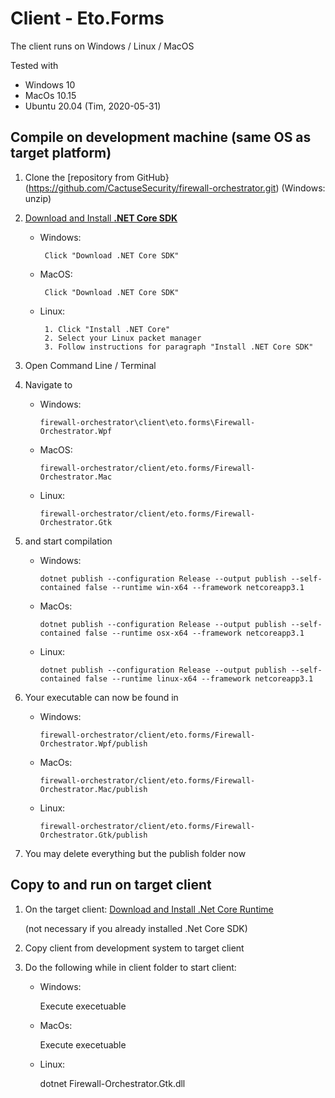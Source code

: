 # Client - Eto.Forms
The client runs on Windows / Linux / MacOS

Tested with 
  - Windows 10
  - MacOs 10.15
  - Ubuntu 20.04 (Tim, 2020-05-31)

## Compile on development machine (same OS as target platform)
1) Clone the [repository from GitHub}(https://github.com/CactuseSecurity/firewall-orchestrator.git) (Windows: unzip)

2) [Download and Install **.NET Core SDK**](https://dotnet.microsoft.com/download)
   - Windows:
          
          Click "Download .NET Core SDK"
   
   - MacOS:
          
          Click "Download .NET Core SDK"
          
   - Linux:
          
          1. Click "Install .NET Core"  
          2. Select your Linux packet manager
          3. Follow instructions for paragraph "Install .NET Core SDK"

3) Open Command Line / Terminal 

4) Navigate to 
   - Windows: 
   
         firewall-orchestrator\client\eto.forms\Firewall-Orchestrator.Wpf
   - MacOS:
   
         firewall-orchestrator/client/eto.forms/Firewall-Orchestrator.Mac
   - Linux: 
   
         firewall-orchestrator/client/eto.forms/Firewall-Orchestrator.Gtk
           
5) and start compilation 
   - Windows: 
   
         dotnet publish --configuration Release --output publish --self-contained false --runtime win-x64 --framework netcoreapp3.1
   - MacOs: 
   
         dotnet publish --configuration Release --output publish --self-contained false --runtime osx-x64 --framework netcoreapp3.1
   - Linux: 
   
         dotnet publish --configuration Release --output publish --self-contained false --runtime linux-x64 --framework netcoreapp3.1
       
6) Your executable can now be found in
   - Windows:
   
         firewall-orchestrator/client/eto.forms/Firewall-Orchestrator.Wpf/publish
   - MacOs:
   
         firewall-orchestrator/client/eto.forms/Firewall-Orchestrator.Mac/publish
   - Linux:
   
         firewall-orchestrator/client/eto.forms/Firewall-Orchestrator.Gtk/publish
         
7) You may delete everything but the publish folder now

## Copy to and run on target client

1) On the target client: [Download and Install .Net Core Runtime](https://dotnet.microsoft.com/download)

   (not necessary if you already installed .Net Core SDK)

2) Copy client from development system to target client

3) Do the following while in client folder to start client:

   - Windows:
   
       Execute execetuable
   - MacOs:
   
       Execute execetuable  
   - Linux:
   
       dotnet Firewall-Orchestrator.Gtk.dll
